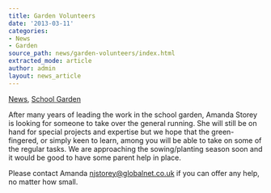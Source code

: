 ```yaml
---
title: Garden Volunteers
date: '2013-03-11'
categories:
- News
- Garden
source_path: news/garden-volunteers/index.html
extracted_mode: article
author: admin
layout: news_article
---
```

[News](/news/), [School Garden](category/garden/)

After many years of leading the work in the school garden, Amanda Storey is looking for someone to take over the general running. She will still be on hand for special projects and expertise but we hope that the green-fingered, or simply keen to learn, among you will be able to take on some of the regular tasks. We are approaching the sowing/planting season soon and it would be good to have some parent help in place.

Please contact Amanda [njstorey@globalnet.co.uk](mailto:njstorey@globalnet.co.uk) if you can offer any help, no matter how small.
